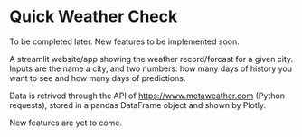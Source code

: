 # Quick Weather Check

To be completed later. New features to be implemented soon.

A streamlit website/app showing the weather record/forcast for a given city. Inputs are the name a city, and two numbers: how many days of history you want to see and how many days of predictions. 

Data is retrived through the API of https://www.metaweather.com (Python requests), stored in a pandas DataFrame object and shown by Plotly.

New features are yet to come.

